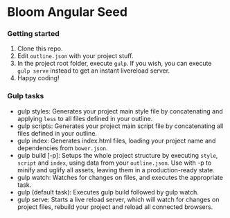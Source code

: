 # Bloom Angular Seed
### Getting started
1) Clone this repo.
2) Edit ```outline.json``` with your project stuff.
3) In the project root folder, execute ```gulp```. If you wish, you can execute ```gulp serve``` instead to get an instant livereload server.
4) Happy coding!
### Gulp tasks
- gulp styles: Generates your project main style file by concatenating and applying ```less``` to all files defined in your outline.
- gulp scripts: Generates your project main script file by concatenating all files defined in your outline.
- gulp index: Generates index.html files, loading your project name and dependencies from ```bower.json```.
- gulp build [-p]: Setups the whole project structure by executing ```style```, ```script``` and ```index```, using data from your ```outline.json```. Use with -p to minify and uglify all assets, leaving them in a production-ready state.
- gulp watch: Watches for changes on files, and executes the appropriate task. 
- gulp (default task): Executes gulp build followed by gulp watch.
- gulp serve: Starts a live reload server, which will watch for changes on project files, rebuild your project and reload all connected browsers.